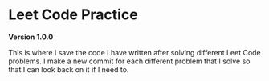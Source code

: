 # Leet Code Practice 

**Version 1.0.0**

This is where I save the code I have written after solving different Leet Code problems. I make a new commit for each different problem that I solve so that I can look back on it if I need to. 